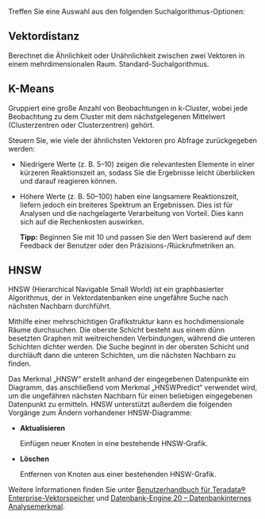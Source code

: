 Treffen Sie eine Auswahl aus den folgenden Suchalgorithmus-Optionen:

## Vektordistanz


Berechnet die Ähnlichkeit oder Unähnlichkeit zwischen zwei Vektoren in einem mehrdimensionalen Raum. Standard-Suchalgorithmus.

## K-Means


Gruppiert eine große Anzahl von Beobachtungen in k-Cluster, wobei jede Beobachtung zu dem Cluster mit dem nächstgelegenen Mittelwert (Clusterzentren oder Clusterzentren) gehört.

Steuern Sie, wie viele der ähnlichsten Vektoren pro Abfrage zurückgegeben werden:

-   Niedrigere Werte (z. B. 5–10) zeigen die relevantesten Elemente in einer kürzeren Reaktionszeit an, sodass Sie die Ergebnisse leicht überblicken und darauf reagieren können.


-   Höhere Werte (z. B. 50–100) haben eine langsamere Reaktionszeit, liefern jedoch ein breiteres Spektrum an Ergebnissen. Dies ist für Analysen und die nachgelagerte Verarbeitung von Vorteil. Dies kann sich auf die Rechenkosten auswirken.

    **Tipp:** Beginnen Sie mit 10 und passen Sie den Wert basierend auf dem Feedback der Benutzer oder den Präzisions-/Rückrufmetriken an.


## HNSW


HNSW (Hierarchical Navigable Small World) ist ein graphbasierter Algorithmus, der in Vektordatenbanken eine ungefähre Suche nach nächsten Nachbarn durchführt.

Mithilfe einer mehrschichtigen Grafikstruktur kann es hochdimensionale Räume durchsuchen. Die oberste Schicht besteht aus einem dünn besetzten Graphen mit weitreichenden Verbindungen, während die unteren Schichten dichter werden. Die Suche beginnt in der obersten Schicht und durchläuft dann die unteren Schichten, um die nächsten Nachbarn zu finden.

Das Merkmal „HNSW“ erstellt anhand der eingegebenen Datenpunkte ein Diagramm, das anschließend vom Merkmal „HNSWPredict“ verwendet wird, um die ungefähren nächsten Nachbarn für einen beliebigen eingegebenen Datenpunkt zu ermitteln. HNSW unterstützt außerdem die folgenden Vorgänge zum Ändern vorhandener HNSW-Diagramme:

-   **Aktualisieren**

    Einfügen neuer Knoten in eine bestehende HNSW-Grafik.


-   **Löschen**

    Entfernen von Knoten aus einer bestehenden HNSW-Grafik.


Weitere Informationen finden Sie unter [Benutzerhandbuch für Teradata® Enterprise-Vektorspeicher](https://docs.teradata.com/access/sources/dita/map?dita:mapPath=bav1749171335700.ditamap&dita:ditavalPath=yeh1751419390153.ditaval) und [Datenbank-Engine 20 – Datenbankinternes Analysemerkmal](https://docs.teradata.com/access/sources/dita/map?dita:mapPath=rjr1747262120366.ditamap).

